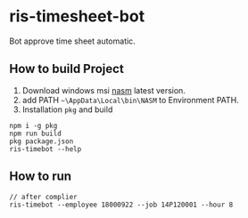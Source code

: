 # ris-timesheet-bot
Bot approve time sheet automatic.

## How to build Project

1. Download windows msi [nasm](https://www.nasm.us/pub/nasm/releasebuilds/) latest version.
2. add PATH `~\AppData\Local\bin\NASM` to Environment PATH.
3. Installation `pkg` and build

```
npm i -g pkg
npm run build
pkg package.json
ris-timebot --help
```

## How to run
```
// after complier
ris-timebot --employee 18000922 --job 14P120001 --hour 8
```